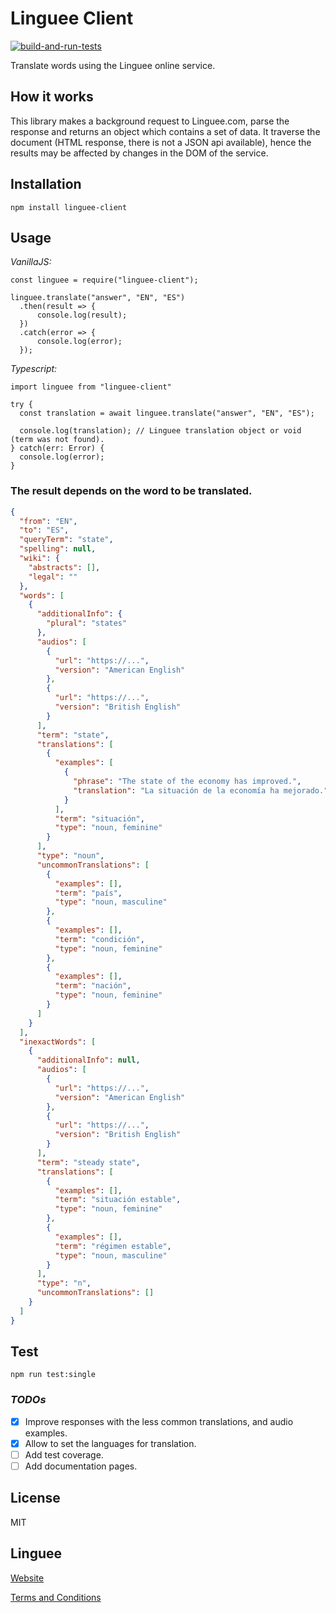 # Linguee Client

[![build-and-run-tests](https://github.com/javierdwd/linguee-client/actions/workflows/build-and-test.yml/badge.svg)](https://github.com/javierdwd/linguee-client/actions/workflows/build-and-test.yml)

Translate words using the Linguee online service.

## How it works

This library makes a background request to Linguee.com, parse the response and returns an object which contains a set of data.
It traverse the document (HTML response, there is not a JSON api available), hence the results may be affected by changes in the DOM of the service.

## Installation

`npm install linguee-client`

## Usage

_VanillaJS:_

```JS
const linguee = require("linguee-client");

linguee.translate("answer", "EN", "ES")
  .then(result => {
      console.log(result);
  })
  .catch(error => {
      console.log(error);
  });
```

_Typescript:_

```TS
import linguee from "linguee-client"

try {
  const translation = await linguee.translate("answer", "EN", "ES");

  console.log(translation); // Linguee translation object or void (term was not found).
} catch(err: Error) {
  console.log(error);
}
```

### The result depends on the word to be translated.

```JSON
{
  "from": "EN",
  "to": "ES",
  "queryTerm": "state",
  "spelling": null,
  "wiki": {
    "abstracts": [],
    "legal": ""
  },
  "words": [
    {
      "additionalInfo": {
        "plural": "states"
      },
      "audios": [
        {
          "url": "https://...",
          "version": "American English"
        },
        {
          "url": "https://...",
          "version": "British English"
        }
      ],
      "term": "state",
      "translations": [
        {
          "examples": [
            {
              "phrase": "The state of the economy has improved.",
              "translation": "La situación de la economía ha mejorado."
            }
          ],
          "term": "situación",
          "type": "noun, feminine"
        }
      ],
      "type": "noun",
      "uncommonTranslations": [
        {
          "examples": [],
          "term": "país",
          "type": "noun, masculine"
        },
        {
          "examples": [],
          "term": "condición",
          "type": "noun, feminine"
        },
        {
          "examples": [],
          "term": "nación",
          "type": "noun, feminine"
        }
      ]
    }
  ],
  "inexactWords": [
    {
      "additionalInfo": null,
      "audios": [
        {
          "url": "https://...",
          "version": "American English"
        },
        {
          "url": "https://...",
          "version": "British English"
        }
      ],
      "term": "steady state",
      "translations": [
        {
          "examples": [],
          "term": "situación estable",
          "type": "noun, feminine"
        },
        {
          "examples": [],
          "term": "régimen estable",
          "type": "noun, masculine"
        }
      ],
      "type": "n",
      "uncommonTranslations": []
    }
  ]
}
```

## Test

`npm run test:single`

### **_TODOs_**

- [x] Improve responses with the less common translations, and audio examples.
- [x] Allow to set the languages for translation.
- [ ] Add test coverage.
- [ ] Add documentation pages.

## License

MIT

## Linguee

[Website](https://www.linguee.com/)

[Terms and Conditions](https://www.linguee.com/english-spanish/page/termsAndConditions.php)

